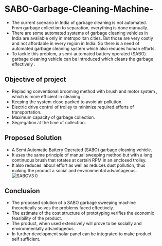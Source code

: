 # SABO-Garbage-Cleaning-Machine-

- The current scenario in India of garbage cleaning is not automated. From garbage collection to separation, everything is done manually.
- There are some automated systems of garbage cleaning vehicles in India are available only in metropolitan cities. But those are very costly and not affordable in every region in India. So there is a need of automated garbage cleaning system which also reduces human efforts.
- To tackle this problem, a semi-automated battery operated (SABO) garbage cleaning vehicle can be introduced which cleans the garbage effectively . 


##  Objective of project 

-  Replacing conventional brooming method with brush and motor system , which is more efficient in cleaning .
- Keeping the system close packed to avoid air pollution.
- Electric drive control of trolley to minimize required efforts of transportation. 
- Maximum capacity of garbage collection.
- Segregation at the time of collection.


##  Proposed Solution

- A Semi Automatic Battery Operated (SABO) garbage cleaning vehicle. 
- It uses the same principle of manual sweeping method but with a long continuous brush that rotates at certain RPM in an enclosed trolley.
- It also reduces labour effort as well as reduces dust pollution, thus making  the product a social and environmental advantageous.
![SABOV3 0](https://user-images.githubusercontent.com/113464553/199404997-b96ddfe3-1eaa-4bed-8f93-0fabfa4198f5.jpg)


## Conclusion

- The proposed solution of a SABO garbage sweeping machine theoretically solves the problems faced effectively.
- The estimate of the cost structure of prototyping verifies the economic feasibility of the product.
- The product, when used extensively will prove to be socially and environmentally advantageous.
- In further development solar panel can be integrated to make product self sufficient.
